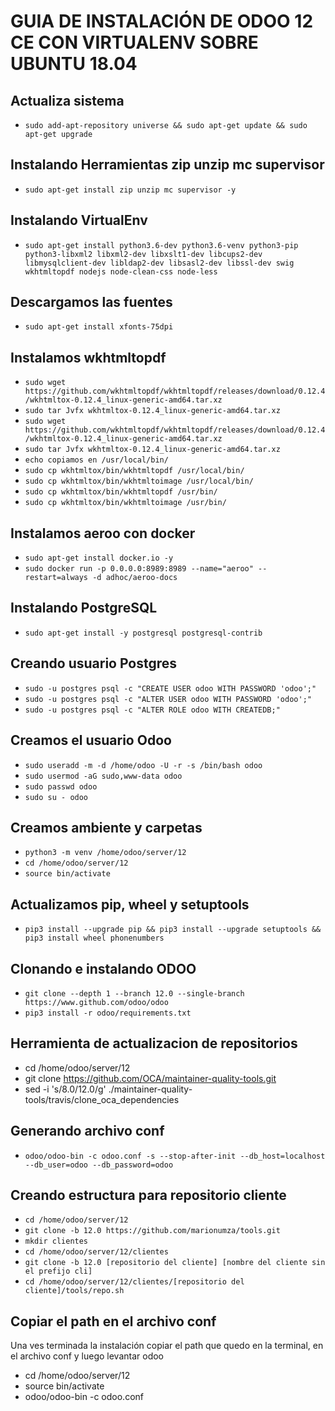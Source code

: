 # GUIA DE INSTALACIÓN DE ODOO 12 CE CON VIRTUALENV SOBRE UBUNTU 18.04
##
## Actualiza sistema
* `sudo add-apt-repository universe && sudo apt-get update && sudo apt-get upgrade`
## Instalando Herramientas zip unzip mc supervisor
* `sudo apt-get install zip unzip mc supervisor -y`
## Instalando VirtualEnv
* `sudo apt-get install python3.6-dev python3.6-venv python3-pip python3-libxml2 libxml2-dev libxslt1-dev libcups2-dev libmysqlclient-dev libldap2-dev libsasl2-dev libssl-dev swig wkhtmltopdf nodejs node-clean-css node-less`
## Descargamos las fuentes
* `sudo apt-get install xfonts-75dpi`
## Instalamos wkhtmltopdf
* `sudo wget https://github.com/wkhtmltopdf/wkhtmltopdf/releases/download/0.12.4/wkhtmltox-0.12.4_linux-generic-amd64.tar.xz`
* `sudo tar Jvfx wkhtmltox-0.12.4_linux-generic-amd64.tar.xz`
* `sudo wget https://github.com/wkhtmltopdf/wkhtmltopdf/releases/download/0.12.4/wkhtmltox-0.12.4_linux-generic-amd64.tar.xz`
* `sudo tar Jvfx wkhtmltox-0.12.4_linux-generic-amd64.tar.xz`
* `echo copiamos en /usr/local/bin/`
* `sudo cp wkhtmltox/bin/wkhtmltopdf /usr/local/bin/`
* `sudo cp wkhtmltox/bin/wkhtmltoimage /usr/local/bin/`
* `sudo cp wkhtmltox/bin/wkhtmltopdf /usr/bin/`
* `sudo cp wkhtmltox/bin/wkhtmltoimage /usr/bin/`
## Instalamos aeroo con docker
* `sudo apt-get install docker.io -y`
* `sudo docker run -p 0.0.0.0:8989:8989 --name="aeroo" --restart=always -d adhoc/aeroo-docs`
## Instalando PostgreSQL
* `sudo apt-get install -y postgresql postgresql-contrib`
## Creando usuario Postgres
* `sudo -u postgres psql -c "CREATE USER odoo WITH PASSWORD 'odoo';"`
* `sudo -u postgres psql -c "ALTER USER odoo WITH PASSWORD 'odoo';"`
* `sudo -u postgres psql -c "ALTER ROLE odoo WITH CREATEDB;"`
## Creamos el usuario Odoo
* `sudo useradd -m -d /home/odoo -U -r -s /bin/bash odoo`
* `sudo usermod -aG sudo,www-data odoo`
* `sudo passwd odoo`
* `sudo su - odoo`
## Creamos ambiente y carpetas
* `python3 -m venv /home/odoo/server/12`
* `cd /home/odoo/server/12`
* `source bin/activate`
## Actualizamos pip, wheel y setuptools
* `pip3 install --upgrade pip && pip3 install --upgrade setuptools && pip3 install wheel phonenumbers`
## Clonando e instalando ODOO 
* `git clone --depth 1 --branch 12.0 --single-branch https://www.github.com/odoo/odoo`
* `pip3 install -r odoo/requirements.txt`
## Herramienta de actualizacion de repositorios
* cd /home/odoo/server/12
* git clone https://github.com/OCA/maintainer-quality-tools.git
* sed -i 's/8.0/12.0/g' ./maintainer-quality-tools/travis/clone_oca_dependencies
## Generando archivo conf
* `odoo/odoo-bin -c odoo.conf -s --stop-after-init --db_host=localhost --db_user=odoo --db_password=odoo`
## Creando estructura para repositorio cliente
* `cd /home/odoo/server/12`
* `git clone -b 12.0 https://github.com/marionumza/tools.git`
* `mkdir clientes`
* `cd /home/odoo/server/12/clientes`
* `git clone -b 12.0 [repositorio del cliente] [nombre del cliente sin el prefijo cli]`
* `cd /home/odoo/server/12/clientes/[repositorio del cliente]/tools/repo.sh`
## Copiar el path en el archivo conf

Una ves terminada la instalación copiar el path que quedo en la terminal, en el archivo conf y luego levantar odoo 
* cd /home/odoo/server/12
* source bin/activate
* odoo/odoo-bin -c odoo.conf
